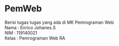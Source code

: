 # PemWeb
Berisi tugas tugas yang ada di MK Pemrograman Web  
Nama  : Enrico Johanes.S  
NIM   : 119140021  
Kelas : Pemrograman Web RA  
